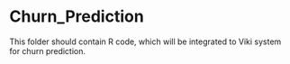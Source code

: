 # Churn_Prediction
This folder should contain R code, which will be integrated to Viki system for churn prediction.
